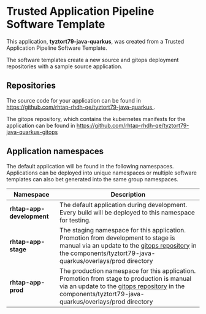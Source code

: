 # Trusted Application Pipeline Software Template

This application, **tyztort79-java-quarkus**, was created from a Trusted Application Pipeline Software Template.

The software templates create a new source and gitops deployment repositories with a sample source application. 

## Repositories

The source code for your application can be found in [https://github.com/rhtap-rhdh-qe/tyztort79-java-quarkus ](https://github.com/rhtap-rhdh-qe/tyztort79-java-quarkus ).
 
The gitops repository, which contains the kubernetes manifests for the application can be found in 
[https://github.com/rhtap-rhdh-qe/tyztort79-java-quarkus-gitops ](https://github.com/rhtap-rhdh-qe/tyztort79-java-quarkus-gitops ) 

## Application namespaces 

The default application will be found in the following namespaces. Applications can be deployed into unique namespaces or multiple software templates can also bet generated into the same group namespaces.  

|  Namespace   |  Description   |  
| -------- | -------- |   
| **rhtap-app-development** | The default application during development. Every build will be deployed to this namespace for testing. | 
| **rhtap-app-stage** | The staging namespace for this application. Promotion from development to stage is manual via an update to the [gitops repository](https://github.com/rhtap-rhdh-qe/tyztort79-java-quarkus-gitops ) in the components/tyztort79-java-quarkus/overlays/prod directory |  
| **rhtap-app-prod** | The production namespace for this application. Promotion from stage to production is manual via an update to the [gitops repository](https://github.com/rhtap-rhdh-qe/tyztort79-java-quarkus-gitops ) in the components/tyztort79-java-quarkus/overlays/prod directory | 